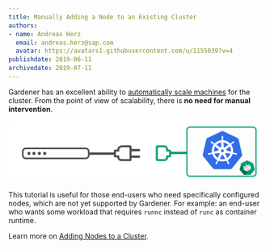```yaml
---
title: Manually Adding a Node to an Existing Cluster
authors: 
- name: Andreas Herz
  email: andreas.herz@sap.com
  avatar: https://avatars1.githubusercontent.com/u/1155039?v=4
publishdate: 2019-06-11
archivedate: 2019-07-11
---
```


Gardener has an excellent ability to [automatically scale machines](../2021/01.25-Machine-Controller-Manager.md) for the cluster. From the point of view 
of scalability, there is **no need for manual intervention**. 

![teaser](./images/teaser.svg)

This tutorial is useful for those end-users who need specifically configured nodes, which are not yet supported 
by Gardener. For example: an end-user who wants some workload that requires `runnc` instead of `runc` as container 
runtime.


Learn more on [Adding Nodes to a Cluster](https://github.com/gardener/documentation/blob/master/website/documentation/guides/install_gardener/add-node-to-cluster/_index.md).



